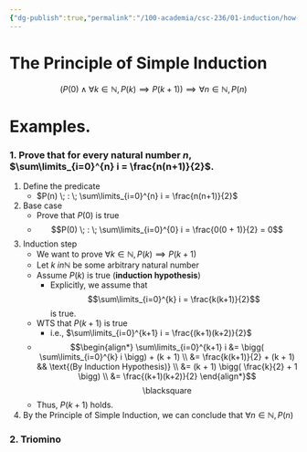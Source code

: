 ```yaml
---
{"dg-publish":true,"permalink":"/100-academia/csc-236/01-induction/how-to-do-induction-proofs/","tags":["university","#lecture","#cs"],"created":"2024-08-04T19:15:56.390-04:00","updated":"2024-09-05T15:36:39.245-04:00"}
---
```


# The Principle of Simple Induction

$$\big(  P(0) \; \land \; \forall k \in \mathbb{N}, P(k) \implies P(k + 1) \big) \implies \forall n \in \mathbb{N}, P(n)$$

# Examples. 

### 1. Prove that for every natural number $n$, $\sum\limits_{i=0}^{n} i = \frac{n(n+1)}{2}$.

1. Define the predicate
    - $P(n) \; : \; \sum\limits_{i=0}^{n} i = \frac{n(n+1)}{2}$
2. Base case
    - Prove that $P(0)$ is true
    - $$P(0) \; : \; \sum\limits_{i=0}^{0} i = \frac{0(0 + 1)}{2} = 0$$
3. Induction step
    - We want to prove $\forall k \in \mathbb{N}, P(k) \implies P(k+1)$
    - Let $k \ in \mathbb{N}$ be some arbitrary natural number
    - Assume $P(k)$ is true (**induction hypothesis**)
        - Explicitly, we assume that $$\sum\limits_{i=0}^{k} i = \frac{k(k+1)}{2}$$is true.
    - WTS that $P(k+1)$ is true
        - i.e., $\sum\limits_{i=0}^{k+1} i = \frac{(k+1)(k+2)}{2}$
    - $$\begin{align*} \sum\limits_{i=0}^{k+1} i &= \bigg( \sum\limits_{i=0}^{k} i \bigg) + (k + 1) \\ &= \frac{k(k+1)}{2} + (k + 1) && \text{(By Induction Hypothesis)} \\ &= (k + 1) \bigg( \frac{k}{2} + 1 \bigg) \\ &= \frac{(k+1)(k+2)}{2} \end{align*}$$<div class="right-align"> <span class="math display">\blacksquare</span> </div>
    - Thus, $P(k+1)$ holds.
4. By the Principle of Simple Induction, we can conclude that $\forall n \in \mathbb{N}, P(n)$

### 2. Triomino

